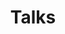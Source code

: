 ---
title: 'Talks'
#date: 2023-01-08
type: landing

design:
  # Section spacing
  spacing: '1rem'

# Page sections
sections:
  - block: markdown
    content:
      title: 'Talks'
      subtitle: 
      text: ' **2024**  
      Keynote speaker, Neuroscience, Cognition and Behavioral Economics Conference third edition, Colombia. ESA World Meeting, Bogota. Workshop in honor of Gary Charness, UNavarra and Public University of Navarra, organizer. Workshop in honor of Marie Claire Villeval, University Carlos III Madrid. ISM, Lithuania.  
      **2023**  
      19th General Meeting of the European Association of Social Psychology, Poland. Latin American and the Caribbean Economic Association (LACEA) Annual Meeting, Colombia.  
      **2022**  
            Research seminar University Carlos III Madrid; Keynote speaker, Neuroscience, Cognition and Behavioral Economics Conference First Edition, Colombia. United Nations University World Institute for Development Economics Research (UNU-WIDER), VII Colombian Economic Congress.  

            **2021**	  

            Bogota Experimental Economics Conference, Universidad del Rosario. CREDO Econ and CST Virtual Workshop. NCID seminar, Universidad de Navarra.  

            **2019**  	

            DeNicola Center for Ethics and Culture Fall Conference, U Notre Dame. Building Sustainable Peace: Ideas, Evidence, and Strategies, Kroc Institute for Peace Studies, U Notre Dame. Catholic Peacebuilding and Mining: Integral Peace, Development, and Ecology, Kroc Institute for Peace Studies, U Notre Dame. Symposium speaker at the Paul Volcker Symposium in Behavioral Economics, Maxwell School of Citizenship and Public Affairs, Syracuse University. LACEA BRAIN First Annual Meeting, Washington, DC. Guest speaker at CAL alumni Association, UC Berkeley.   

            **2018**  

            Central Bank of Colombia (Bogota), Bogota Experimental Economics Conference, Universidad del Rosario. Central Bank of Colombia, Medellin. McGrath Institute for Church Life U Notre Dame. Kellogg Institute for International Studies, U Notre Dame. National Planning Department (DNP-COL).  

            **2017**   

            Fall Ethics Conference U Notre Dame, Krannert School of Management Purdue University, First Latin-American Workshop on Experimental and Behavioral Social Sciences (LAWEBESS), Colombia, Advances in Field Experiments, U Chicago, UC Berkeley, University of Los Andes, University of Massachusetts-Amherst, University of Notre Dame Economics, Pontifical Xavierian University, NYU CESS 10th Annual Experimental Political Science Conference.  
            '
    design:
      width: 'wide' 
      spacing:
      # Customize the section spacing. Order is top, right, bottom, left.
        padding: [0, 0, 0, 0]
        margin: [0, 0, 0, 0]
      css_class: fullscreen
---